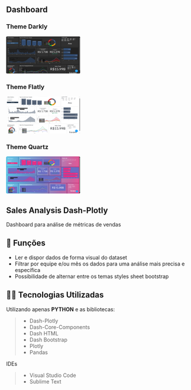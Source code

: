 ## Dashboard


### Theme Darkly
<img src="https://github.com/rrssouza/Dash_Plotly/blob/main/img/Darkly.png" width="200" height="100" />

### Theme Flatly
<img src="https://github.com/rrssouza/Dash_Plotly/blob/main/img/Flatly.png" width="200" height="100" />

### Theme Quartz
<img src="https://github.com/rrssouza/Dash_Plotly/blob/main/img/Quartz.png" width="200" height="100" />


## Sales Analysis Dash-Plotly

Dashboard para análise de métricas de vendas

## 🔧 Funções

- Ler e dispor dados de forma visual do dataset
- Filtrar por equipe e/ou mês os dados para uma análise mais precisa e específica
- Possibilidade de alternar entre os temas styles sheet bootstrap

## 👨‍💻 Tecnologias Utilizadas

Utilizando apenas **PYTHON** e as bibliotecas:

> - Dash-Plotly
> - Dash-Core-Components
> - Dash HTML
> - Dash Bootstrap
> - Plotly
> - Pandas

IDEs
> - Visual Studio Code
> - Sublime Text
